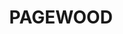 ---
lastmod: '2025-04-06T06:05:20+00:00'
latitude: -33.945635
layout: suburb
longitude: 151.241292
postcode: '2035'
state: NSW
title: PAGEWOOD
url: /nsw/pagewood/
---